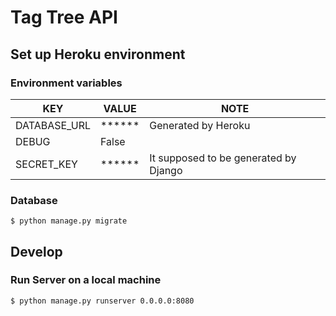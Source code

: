 # Tag Tree API

## Set up Heroku environment

### Environment variables

|KEY|VALUE|NOTE|
|---|--|---|
|DATABASE_URL|******|Generated by Heroku|
|DEBUG|False||
|SECRET_KEY|******|It supposed to be generated by Django|

### Database

```
$ python manage.py migrate
```

## Develop

### Run Server on a local machine

```
$ python manage.py runserver 0.0.0.0:8080
```

